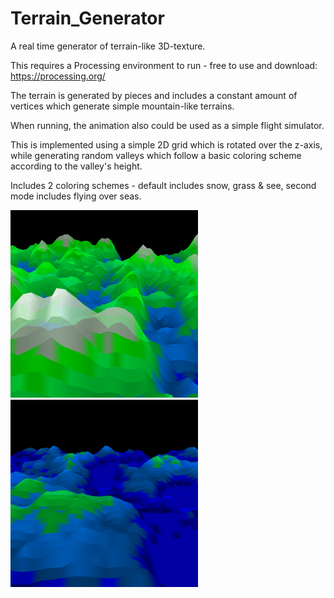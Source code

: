 # Terrain_Generator
A real time generator of terrain-like 3D-texture.

This requires a Processing environment to run - free to use and download: https://processing.org/

The terrain is generated by pieces and includes a constant amount of vertices which generate simple mountain-like terrains.

When running, the animation also could be used as a simple flight simulator.

This is implemented using a simple 2D grid which is rotated over the z-axis, while generating random valleys which follow a basic coloring scheme according to the valley's height.

Includes 2 coloring schemes - default includes snow, grass & see, second mode includes flying over seas.

<img src="https://github.com/caluser/Terrain_Generator/blob/master/Screenshots/terrain_ss.png" width="300" height="300">

<img src="https://github.com/caluser/Terrain_Generator/blob/master/Screenshots/terrain_ss2.png" width="300" height="300">
